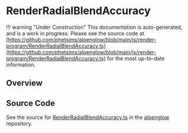 # RenderRadialBlendAccuracy

!!! warning "Under Construction"
    This documentation is auto-generated, and is a work in progress. Please see the source code at
    [https://github.com/phetsims/alpenglow/blob/main/js/render-program/RenderRadialBlendAccuracy.ts](https://github.com/phetsims/alpenglow/blob/main/js/render-program/RenderRadialBlendAccuracy.ts) for the most up-to-date information.

## Overview





## Source Code

See the source for [RenderRadialBlendAccuracy.ts](https://github.com/phetsims/alpenglow/blob/main/js/render-program/RenderRadialBlendAccuracy.ts) in the [alpenglow](https://github.com/phetsims/alpenglow) repository.
